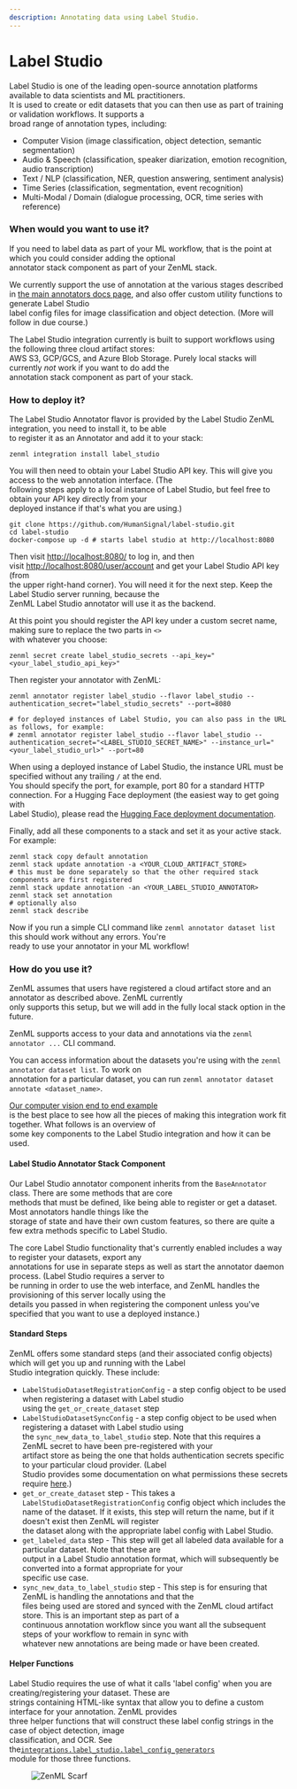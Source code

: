 ```yaml
---
description: Annotating data using Label Studio.
---
```


# Label Studio

Label Studio is one of the leading open-source annotation platforms available to data scientists and ML practitioners.\
It is used to create or edit datasets that you can then use as part of training or validation workflows. It supports a\
broad range of annotation types, including:

* Computer Vision (image classification, object detection, semantic segmentation)
* Audio & Speech (classification, speaker diarization, emotion recognition, audio transcription)
* Text / NLP (classification, NER, question answering, sentiment analysis)
* Time Series (classification, segmentation, event recognition)
* Multi-Modal / Domain (dialogue processing, OCR, time series with reference)

### When would you want to use it?

If you need to label data as part of your ML workflow, that is the point at which you could consider adding the optional\
annotator stack component as part of your ZenML stack.

We currently support the use of annotation at the various stages described\
in [the main annotators docs page](./), and also offer custom utility functions to generate Label Studio\
label config files for image classification and object detection. (More will follow in due course.)

The Label Studio integration currently is built to support workflows using the following three cloud artifact stores:\
AWS S3, GCP/GCS, and Azure Blob Storage. Purely local stacks will currently _not_ work if you want to do add the\
annotation stack component as part of your stack.

### How to deploy it?

The Label Studio Annotator flavor is provided by the Label Studio ZenML integration, you need to install it, to be able\
to register it as an Annotator and add it to your stack:

```shell
zenml integration install label_studio
```

You will then need to obtain your Label Studio API key. This will give you access to the web annotation interface. (The\
following steps apply to a local instance of Label Studio, but feel free to obtain your API key directly from your\
deployed instance if that's what you are using.)

```shell
git clone https://github.com/HumanSignal/label-studio.git
cd label-studio
docker-compose up -d # starts label studio at http://localhost:8080
```

Then visit [http://localhost:8080/](http://localhost:8080/) to log in, and then\
visit [http://localhost:8080/user/account](http://localhost:8080/user/account) and get your Label Studio API key (from\
the upper right-hand corner). You will need it for the next step. Keep the Label Studio server running, because the\
ZenML Label Studio annotator will use it as the backend.

At this point you should register the API key under a custom secret name, making sure to replace the two parts in `<>`\
with whatever you choose:

```shell
zenml secret create label_studio_secrets --api_key="<your_label_studio_api_key>"
```

Then register your annotator with ZenML:

```shell
zenml annotator register label_studio --flavor label_studio --authentication_secret="label_studio_secrets" --port=8080

# for deployed instances of Label Studio, you can also pass in the URL as follows, for example:
# zenml annotator register label_studio --flavor label_studio --authentication_secret="<LABEL_STUDIO_SECRET_NAME>" --instance_url="<your_label_studio_url>" --port=80
```

When using a deployed instance of Label Studio, the instance URL must be specified without any trailing `/` at the end.\
You should specify the port, for example, port 80 for a standard HTTP\
connection. For a Hugging Face deployment (the easiest way to get going with\
Label Studio), please read the [Hugging Face deployment documentation](https://huggingface.co/docs/hub/spaces-sdks-docker-label-studio).

Finally, add all these components to a stack and set it as your active stack. For example:

```shell
zenml stack copy default annotation
zenml stack update annotation -a <YOUR_CLOUD_ARTIFACT_STORE>
# this must be done separately so that the other required stack components are first registered
zenml stack update annotation -an <YOUR_LABEL_STUDIO_ANNOTATOR>
zenml stack set annotation
# optionally also
zenml stack describe
```

Now if you run a simple CLI command like `zenml annotator dataset list` this should work without any errors. You're\
ready to use your annotator in your ML workflow!

### How do you use it?

ZenML assumes that users have registered a cloud artifact store and an annotator as described above. ZenML currently\
only supports this setup, but we will add in the fully local stack option in the future.

ZenML supports access to your data and annotations via the `zenml annotator ...` CLI command.

You can access information about the datasets you're using with the `zenml annotator dataset list`. To work on\
annotation for a particular dataset, you can run `zenml annotator dataset annotate <dataset_name>`.

[Our computer vision end to end example](https://github.com/zenml-io/zenml-projects/tree/main/end-to-end-computer-vision)\
is the best place to see how all the pieces of making this integration work fit together. What follows is an overview of\
some key components to the Label Studio integration and how it can be used.

#### Label Studio Annotator Stack Component

Our Label Studio annotator component inherits from the `BaseAnnotator` class. There are some methods that are core\
methods that must be defined, like being able to register or get a dataset. Most annotators handle things like the\
storage of state and have their own custom features, so there are quite a few extra methods specific to Label Studio.

The core Label Studio functionality that's currently enabled includes a way to register your datasets, export any\
annotations for use in separate steps as well as start the annotator daemon process. (Label Studio requires a server to\
be running in order to use the web interface, and ZenML handles the provisioning of this server locally using the\
details you passed in when registering the component unless you've specified that you want to use a deployed instance.)

#### Standard Steps

ZenML offers some standard steps (and their associated config objects) which will get you up and running with the Label\
Studio integration quickly. These include:

* `LabelStudioDatasetRegistrationConfig` - a step config object to be used when registering a dataset with Label studio\
  using the `get_or_create_dataset` step
* `LabelStudioDatasetSyncConfig` - a step config object to be used when registering a dataset with Label studio using\
  the `sync_new_data_to_label_studio` step. Note that this requires a ZenML secret to have been pre-registered with your\
  artifact store as being the one that holds authentication secrets specific to your particular cloud provider. (Label\
  Studio provides some documentation on what permissions these secrets\
  require [here](https://labelstud.io/guide/tasks.html).)
* `get_or_create_dataset` step - This takes a `LabelStudioDatasetRegistrationConfig` config object which includes the\
  name of the dataset. If it exists, this step will return the name, but if it doesn't exist then ZenML will register\
  the dataset along with the appropriate label config with Label Studio.
* `get_labeled_data` step - This step will get all labeled data available for a particular dataset. Note that these are\
  output in a Label Studio annotation format, which will subsequently be converted into a format appropriate for your\
  specific use case.
* `sync_new_data_to_label_studio` step - This step is for ensuring that ZenML is handling the annotations and that the\
  files being used are stored and synced with the ZenML cloud artifact store. This is an important step as part of a\
  continuous annotation workflow since you want all the subsequent steps of your workflow to remain in sync with\
  whatever new annotations are being made or have been created.

#### Helper Functions

Label Studio requires the use of what it calls 'label config' when you are creating/registering your dataset. These are\
strings containing HTML-like syntax that allow you to define a custom interface for your annotation. ZenML provides\
three helper functions that will construct these label config strings in the case of object detection, image\
classification, and OCR. See the[`integrations.label_studio.label_config_generators`](https://github.com/zenml-io/zenml/blob/main/src/zenml/integrations/label_studio/label_config_generators/label_config_generators.py)\
module for those three functions.

<figure><img src="https://static.scarf.sh/a.png?x-pxid=f0b4f458-0a54-4fcd-aa95-d5ee424815bc" alt="ZenML Scarf"><figcaption></figcaption></figure>
